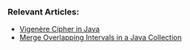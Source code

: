 ### Relevant Articles: 
- [Vigenère Cipher in Java](https://www.baeldung.com/java-vigenere-cipher)
- [Merge Overlapping Intervals in a Java Collection](https://www.baeldung.com/java-collection-merge-overlapping-intervals)
